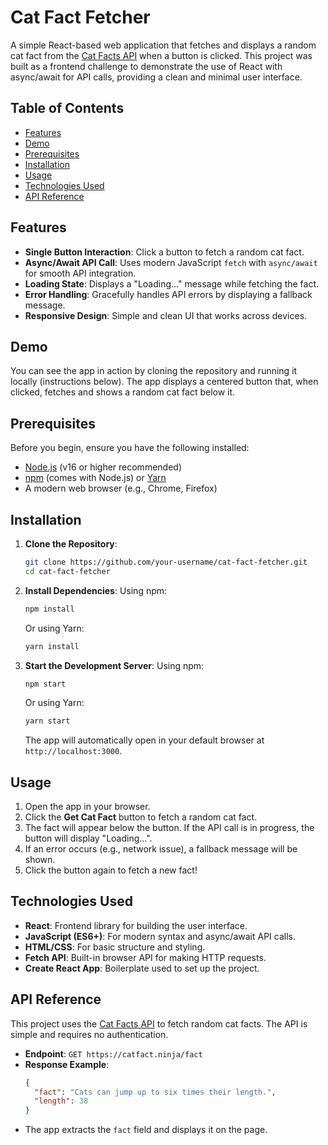 # Cat Fact Fetcher

A simple React-based web application that fetches and displays a random cat fact from the [Cat Facts API](https://catfact.ninja/fact) when a button is clicked. This project was built as a frontend challenge to demonstrate the use of React with async/await for API calls, providing a clean and minimal user interface.

## Table of Contents
- [Features](#features)
- [Demo](#demo)
- [Prerequisites](#prerequisites)
- [Installation](#installation)
- [Usage](#usage)
- [Technologies Used](#technologies-used)
- [API Reference](#api-reference)


## Features
- **Single Button Interaction**: Click a button to fetch a random cat fact.
- **Async/Await API Call**: Uses modern JavaScript `fetch` with `async/await` for smooth API integration.
- **Loading State**: Displays a "Loading..." message while fetching the fact.
- **Error Handling**: Gracefully handles API errors by displaying a fallback message.
- **Responsive Design**: Simple and clean UI that works across devices.

## Demo
You can see the app in action by cloning the repository and running it locally (instructions below). The app displays a centered button that, when clicked, fetches and shows a random cat fact below it.

## Prerequisites
Before you begin, ensure you have the following installed:
- [Node.js](https://nodejs.org/) (v16 or higher recommended)
- [npm](https://www.npmjs.com/) (comes with Node.js) or [Yarn](https://yarnpkg.com/)
- A modern web browser (e.g., Chrome, Firefox)

## Installation
1. **Clone the Repository**:
   ```bash
   git clone https://github.com/your-username/cat-fact-fetcher.git
   cd cat-fact-fetcher
   ```

2. **Install Dependencies**:
   Using npm:
   ```bash
   npm install
   ```
   Or using Yarn:
   ```bash
   yarn install
   ```

3. **Start the Development Server**:
   Using npm:
   ```bash
   npm start
   ```
   Or using Yarn:
   ```bash
   yarn start
   ```

   The app will automatically open in your default browser at `http://localhost:3000`.

## Usage
1. Open the app in your browser.
2. Click the **Get Cat Fact** button to fetch a random cat fact.
3. The fact will appear below the button. If the API call is in progress, the button will display "Loading...".
4. If an error occurs (e.g., network issue), a fallback message will be shown.
5. Click the button again to fetch a new fact!

## Technologies Used
- **React**: Frontend library for building the user interface.
- **JavaScript (ES6+)**: For modern syntax and async/await API calls.
- **HTML/CSS**: For basic structure and styling.
- **Fetch API**: Built-in browser API for making HTTP requests.
- **Create React App**: Boilerplate used to set up the project.

## API Reference
This project uses the [Cat Facts API](https://catfact.ninja/fact) to fetch random cat facts. The API is simple and requires no authentication.

- **Endpoint**: `GET https://catfact.ninja/fact`
- **Response Example**:
  ```json
  {
    "fact": "Cats can jump up to six times their length.",
    "length": 38
  }
  ```
- The app extracts the `fact` field and displays it on the page.
